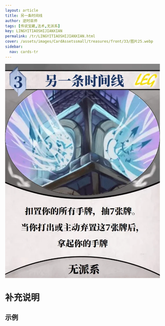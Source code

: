 ```yaml
---
layout: article
title: 另一条时间线
author: 逆时巫师
tags: [传说宝藏,法术,无派系]
key: LINGYITIAOSHIJIANXIAN
permalink: /tr/LINGYITIAOSHIJIANXIAN.html
cover: /assets/images/CardAssetssmall/treasures/front/33/图片25.webp
sidebar:
  nav: cards-tr
---
```

![](/assets/images/CardAssets/treasures/front/33/图片25.webp)

# 补充说明



## 示例
> 
